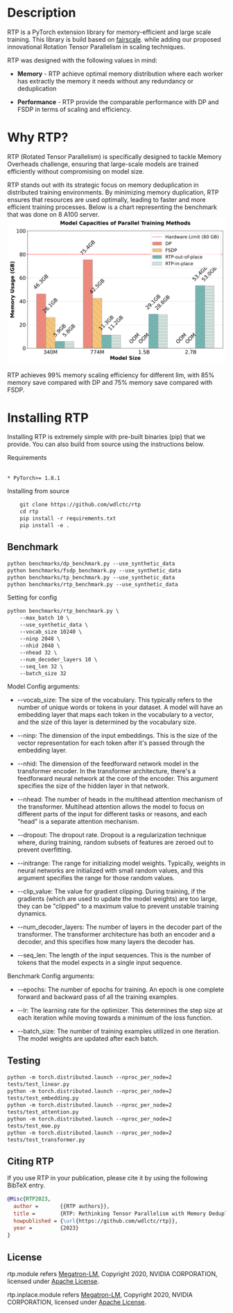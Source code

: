 Description
====================
RTP is a PyTorch extension library for memory-efficient and large scale training.
This library is build based on [fairscale](https://github.com/facebookresearch/fairscale). 
while adding our proposed innovational Rotation Tensor Parallelism in scaling techniques.

RTP was designed with the following values in mind:

* **Memory** - RTP achieve optimal memory distribution where each worker has extractly the memory it needs without any redundancy or deduplication

* **Performance** - RTP provide the comparable performance with DP and FSDP in terms of scaling and efficiency.

Why RTP?
====================
RTP (Rotated Tensor Parallelism) is specifically designed to tackle Memory Overheads challenge, 
ensuring that large-scale models are trained efficiently without compromising on model size.

RTP stands out with its strategic focus on memory deduplication in distributed training environments. By minimizing memory duplication, RTP ensures that resources are used optimally, leading to faster and more efficient training processes.
Below is a chart representing the benchmark that was done on 8 A100 server.
![RTP](./docs/img/model_capacity.svg)

RTP achieves 99% memory scaling efficiency for different llm, with 85% memory save compared with DP and 75% memory save compared with FSDP.

Installing RTP
====================

Installing RTP is extremely simple with pre-built binaries (pip) that we provide. You can also build
from source using the instructions below.


Requirements
~~~~~~~~~~~~

* PyTorch>= 1.8.1

~~~~~~~~~~~~~~~~~~~~~~

Installing from source

~~~~~~~~~~~~~~~~~~~~~~
    git clone https://github.com/wdlctc/rtp
    cd rtp
    pip install -r requirements.txt
    pip install -e .

~~~~~~~~~~~~~~~~~~~~~~
## Benchmark
~~~~~~~~~~~~~~~~~~~~~~
python benchmarks/dp_benchmark.py --use_synthetic_data
python benchmarks/fsdp_benchmark.py --use_synthetic_data
python benchmarks/tp_benchmark.py --use_synthetic_data
python benchmarks/rtp_benchmark.py --use_synthetic_data
~~~~~~~~~~~~~~~~~~~~~~
Setting for config

~~~~~~~~~~~~~~~~~~~~~~
python benchmarks/rtp_benchmark.py \
    --max_batch 10 \
    --use_synthetic_data \
    --vocab_size 10240 \
    --ninp 2048 \
    --nhid 2048 \
    --nhead 32 \
    --num_decoder_layers 10 \
    --seq_len 32 \
    --batch_size 32 
~~~~~~~~~~~~~~~~~~~~~~

Model Config arguments:
* --vocab_size: The size of the vocabulary. This typically refers to the number of unique words or tokens in your dataset. A model will have an embedding layer that maps each token in the vocabulary to a vector, and the size of this layer is determined by the vocabulary size.

* --ninp: The dimension of the input embeddings. This is the size of the vector representation for each token after it's passed through the embedding layer.

* --nhid: The dimension of the feedforward network model in the transformer encoder. In the transformer architecture, there's a feedforward neural network at the core of the encoder. This argument specifies the size of the hidden layer in that network.

* --nhead: The number of heads in the multihead attention mechanism of the transformer. Multihead attention allows the model to focus on different parts of the input for different tasks or reasons, and each "head" is a separate attention mechanism.

* --dropout: The dropout rate. Dropout is a regularization technique where, during training, random subsets of features are zeroed out to prevent overfitting.

* --initrange: The range for initializing model weights. Typically, weights in neural networks are initialized with small random values, and this argument specifies the range for those random values.

* --clip_value: The value for gradient clipping. During training, if the gradients (which are used to update the model weights) are too large, they can be "clipped" to a maximum value to prevent unstable training dynamics.

* --num_decoder_layers: The number of layers in the decoder part of the transformer. The transformer architecture has both an encoder and a decoder, and this specifies how many layers the decoder has.

* --seq_len: The length of the input sequences. This is the number of tokens that the model expects in a single input sequence.

Benchmark Config arguments:
* --epochs: The number of epochs for training. An epoch is one complete forward and backward pass of all the training examples.

* --lr: The learning rate for the optimizer. This determines the step size at each iteration while moving towards a minimum of the loss function.

* --batch_size: The number of training examples utilized in one iteration. The model weights are updated after each batch.

## Testing

~~~~~~~~~~~~~~~~~~~~~~
python -m torch.distributed.launch --nproc_per_node=2 tests/test_linear.py 
python -m torch.distributed.launch --nproc_per_node=2 tests/test_embedding.py 
python -m torch.distributed.launch --nproc_per_node=2 tests/test_attention.py 
python -m torch.distributed.launch --nproc_per_node=2 tests/test_moe.py 
python -m torch.distributed.launch --nproc_per_node=2 tests/test_transformer.py 
~~~~~~~~~~~~~~~~~~~~~~

## Citing RTP

If you use RTP in your publication, please cite it by using the following BibTeX entry.

```BibTeX
@Misc{RTP2023,
  author =       {{RTP authors}},
  title =        {RTP: Rethinking Tensor Parallelism with Memory Deduplication },
  howpublished = {\url{https://github.com/wdlctc/rtp}},
  year =         {2023}
}
```

## License

rtp.module refers [Megatron-LM](https://github.com/NVIDIA/Megatron-LM), Copyright 2020, NVIDIA CORPORATION, licensed under [Apache License](http://www.apache.org/licenses/LICENSE-2.0).

rtp.inplace.module refers [Megatron-LM](https://github.com/NVIDIA/Megatron-LM), Copyright 2020, NVIDIA CORPORATION, licensed under [Apache License](http://www.apache.org/licenses/LICENSE-2.0).
